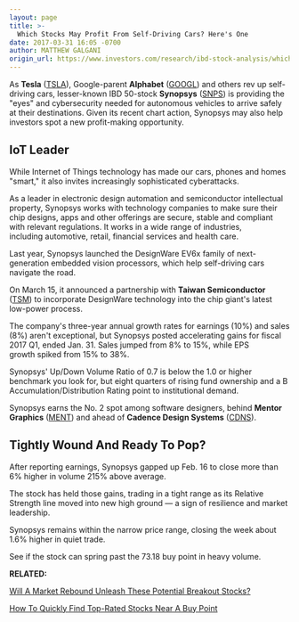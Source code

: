 ```yaml
---
layout: page
title: >-
  Which Stocks May Profit From Self-Driving Cars? Here's One
date: 2017-03-31 16:05 -0700
author: MATTHEW GALGANI
origin_url: https://www.investors.com/research/ibd-stock-analysis/which-stocks-may-profit-from-self-driving-cars-heres-one/
---
```












 
 
 As **Tesla** ([TSLA](https://research.investors.com/quote.aspx?symbol=TSLA)), Google-parent **Alphabet** ([GOOGL](https://research.investors.com/quote.aspx?symbol=GOOGL)) and others rev up self-driving cars, lesser-known IBD 50-stock **Synopsys** ([SNPS](https://research.investors.com/quote.aspx?symbol=SNPS)) is providing the "eyes" and cybersecurity needed for autonomous vehicles to arrive safely at their destinations.
Given its recent chart action, Synopsys may also help investors spot a new profit-making opportunity.


IoT Leader
----------


While Internet of Things technology has made our cars, phones and homes "smart," it also invites increasingly sophisticated cyberattacks.


As a leader in electronic design automation and semiconductor intellectual property, Synopsys works with technology companies to make sure their chip designs, apps and other offerings are secure, stable and compliant with relevant regulations. It works in a wide range of industries, including automotive, retail, financial services and health care.


Last year, Synopsys launched the DesignWare EV6x family of next-generation embedded vision processors, which help self-driving cars navigate the road.


On March 15, it announced a partnership with **Taiwan Semiconductor** ([TSM](https://research.investors.com/quote.aspx?symbol=TSM)) to incorporate DesignWare technology into the chip giant's latest low-power process.


The company's three-year annual growth rates for earnings (10%) and sales (8%) aren't exceptional, but Synopsys posted accelerating gains for fiscal 2017 Q1, ended Jan. 31. Sales jumped from 8% to 15%, while EPS growth spiked from 15% to 38%.


Synopsys' Up/Down Volume Ratio of 0.7 is below the 1.0 or higher benchmark you look for, but eight quarters of rising fund ownership and a B Accumulation/Distribution Rating point to institutional demand.


Synopsys earns the No. 2 spot among software designers, behind **Mentor Graphics** ([MENT](https://research.investors.com/quote.aspx?symbol=MENT)) and ahead of **Cadence Design Systems** ([CDNS](https://research.investors.com/quote.aspx?symbol=CDNS)).


Tightly Wound And Ready To Pop?
-------------------------------


After reporting earnings, Synopsys gapped up Feb. 16 to close more than 6% higher in volume 215% above average.


The stock has held those gains, trading in a tight range as its Relative Strength line moved into new high ground — a sign of resilience and market leadership.


Synopsys remains within the narrow price range, closing the week about 1.6% higher in quiet trade.


See if the stock can spring past the 73.18 buy point in heavy volume.



**RELATED:**


[Will A Market Rebound Unleash These Potential Breakout Stocks?](https://www.investors.com/research/ibd-stock-analysis/will-these-stocks-get-unleashed-to-run-in-a-stronger-market/)


[How To Quickly Find Top-Rated Stocks Near A Buy Point](https://www.investors.com/ibd-videos/?cvid=449435)




